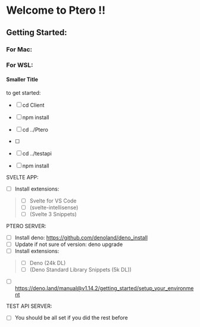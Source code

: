# Welcome to Ptero !!
## Getting Started:
### For Mac:
### For WSL:
#### Smaller Title





to get started: 
- [ ] cd Client
- [ ] npm install

- [ ] cd ../Ptero
- [ ] 

- [ ] cd ../testapi
- [ ] npm install

SVELTE APP:
- [ ] Install extensions:
> - [ ] Svelte for VS Code
> - [ ] (svelte-intellisense)
> - [ ] (Svelte 3 Snippets)

PTERO SERVER:
- [ ] Install deno: https://github.com/denoland/deno_install
- [ ] Update if not sure of version: deno upgrade
- [ ] Install extensions:
> - [ ] Deno (24k DL)
> - [ ] (Deno Standard Library Snippets (5k DL))
- [ ] https://deno.land/manual@v1.14.2/getting_started/setup_your_environment

TEST API SERVER:
- [ ] You should be all set if you did the rest before
